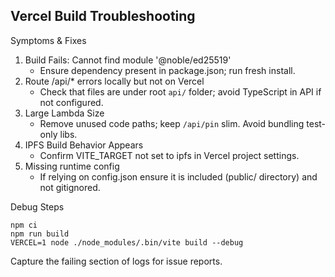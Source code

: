 ## Vercel Build Troubleshooting

Symptoms & Fixes

1. Build Fails: Cannot find module '@noble/ed25519'
	- Ensure dependency present in package.json; run fresh install.
2. Route /api/* errors locally but not on Vercel
	- Check that files are under root `api/` folder; avoid TypeScript in API if not configured.
3. Large Lambda Size
	- Remove unused code paths; keep `/api/pin` slim. Avoid bundling test-only libs.
4. IPFS Build Behavior Appears
	- Confirm VITE_TARGET not set to ipfs in Vercel project settings.
5. Missing runtime config
	- If relying on config.json ensure it is included (public/ directory) and not gitignored.

Debug Steps
```
npm ci
npm run build
VERCEL=1 node ./node_modules/.bin/vite build --debug
```

Capture the failing section of logs for issue reports.
